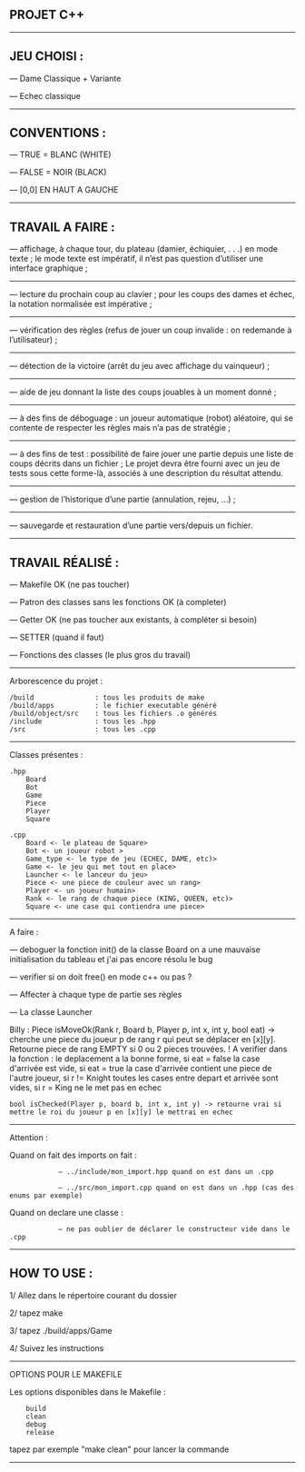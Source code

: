 PROJET C++
----------

-------------------------------------------------------------------------------------------------------------------------------------

JEU CHOISI :
----------

— Dame Classique + Variante

— Echec classique

-------------------------------------------------------------------------------------------------------------------------------------

CONVENTIONS :
-------------

— TRUE = BLANC (WHITE)

— FALSE = NOIR (BLACK)

— [0,0] EN HAUT A GAUCHE

-----------------------------------------------------------------------------------------------------------------------------------

TRAVAIL A FAIRE :
-----------------

— affichage, à chaque tour, du plateau (damier, échiquier, . . .) en mode texte ; 
le mode texte est impératif, il n’est pas question d’utiliser une interface graphique ;

------------------------------------------------------------------------

— lecture du prochain coup au clavier ; pour les coups des dames et échec,
la notation normalisée est impérative ;

------------------------------------------------------------------------


— vérification des règles (refus de jouer un coup invalide : on redemande à
l’utilisateur) ;

------------------------------------------------------------------------

— détection de la victoire (arrêt du jeu avec affichage du vainqueur) ;

------------------------------------------------------------------------

— aide de jeu donnant la liste des coups jouables à un moment donné ;

------------------------------------------------------------------------

— à des fins de déboguage : un joueur automatique (robot) aléatoire, qui
se contente de respecter les règles mais n’a pas de stratégie ;

------------------------------------------------------------------------

— à des fins de test : possibilité de faire jouer une partie depuis une liste de coups décrits dans un fichier ; 
Le projet devra être fourni avec un jeu de tests sous cette forme-là, associés à une description du résultat attendu.

------------------------------------------------------------------------

— gestion de l’historique d’une partie (annulation, rejeu, ...) ;

------------------------------------------------------------------------

— sauvegarde et restauration d’une partie vers/depuis un fichier.

---------------------------------------------------------------------------------------------------------------------------------------

TRAVAIL RÉALISÉ :
-----------------

— Makefile OK (ne pas toucher)

— Patron des classes sans les fonctions OK (à completer)

— Getter OK (ne pas toucher aux existants, à compléter si besoin)

— SETTER (quand il faut)

— Fonctions des classes (le plus gros du travail)

------------------------------------------------------------------------

Arborescence du projet : 

    /build               : tous les produits de make
    /build/apps          : le fichier executable généré
    /build/object/src    : tous les fichiers .o générés
    /include             : tous les .hpp
    /src                 : tous les .cpp


------------------------------------------------------------------------

Classes présentes :
    
    .hpp
        Board
        Bot
        Game
        Piece
        Player
        Square    
    
    .cpp
        Board <- le plateau de Square>
        Bot <- un joueur robot >
        Game_type <- le type de jeu (ECHEC, DAME, etc)>
        Game <- le jeu qui met tout en place>
        Launcher <- le lanceur du jeu>
        Piece <- une piece de couleur avec un rang>
        Player <- un joueur humain>
        Rank <- le rang de chaque piece (KING, QUEEN, etc)>
        Square <- une case qui contiendra une piece>


------------------------------------------------------------------------

A faire : 

— deboguer la fonction init() de la classe Board
            on a une mauvaise initialisation du tableau et j'ai pas encore résolu le bug

— verifier si on doit free() en mode c++ ou pas ?

— Affecter à chaque type de partie ses règles

— La classe Launcher

Billy : 
	Piece isMoveOk(Rank r, Board b, Player p, int x, int y, bool eat) -> cherche une piece du joueur p de rang r qui peut se déplacer en [x][y]. Retourne piece de rang EMPTY si 0 ou 2 pieces trouvées.
		! A verifier dans la fonction : le deplacement a la bonne forme, 
										si eat = false la case d'arrivée est vide, 
										si eat = true la case d'arrivée contient une piece de l'autre joueur, 
										si r != Knight toutes les cases entre depart et arrivée sont vides,
										si r = King ne le met pas en echec

	bool isChecked(Player p, board b, int x, int y) -> retourne vrai si mettre le roi du joueur p en [x][y] le mettrai en echec


------------------------------------------------------------------------

Attention :

Quand on fait des imports on fait : 

                — ../include/mon_import.hpp quand on est dans un .cpp

                — ../src/mon_import.cpp quand on est dans un .hpp (cas des enums par exemple)

Quand on declare une classe :
                
                — ne pas oublier de déclarer le constructeur vide dans le .cpp

-----------------------------------------------------------------------------------------------------------------------------------

HOW TO USE : 
-----------

1/ Allez dans le répertoire courant du dossier

2/ tapez make

3/ tapez ./build/apps/Game

4/ Suivez les instructions


-----------------------------------------------------------------------------------------------------------------------------------

OPTIONS POUR LE MAKEFILE

Les options disponibles dans le Makefile :

        build 
        clean 
        debug 
        release

tapez par exemple "make clean" pour lancer la commande

-----------------------------------------------------------------------------------------------------------------------------------
